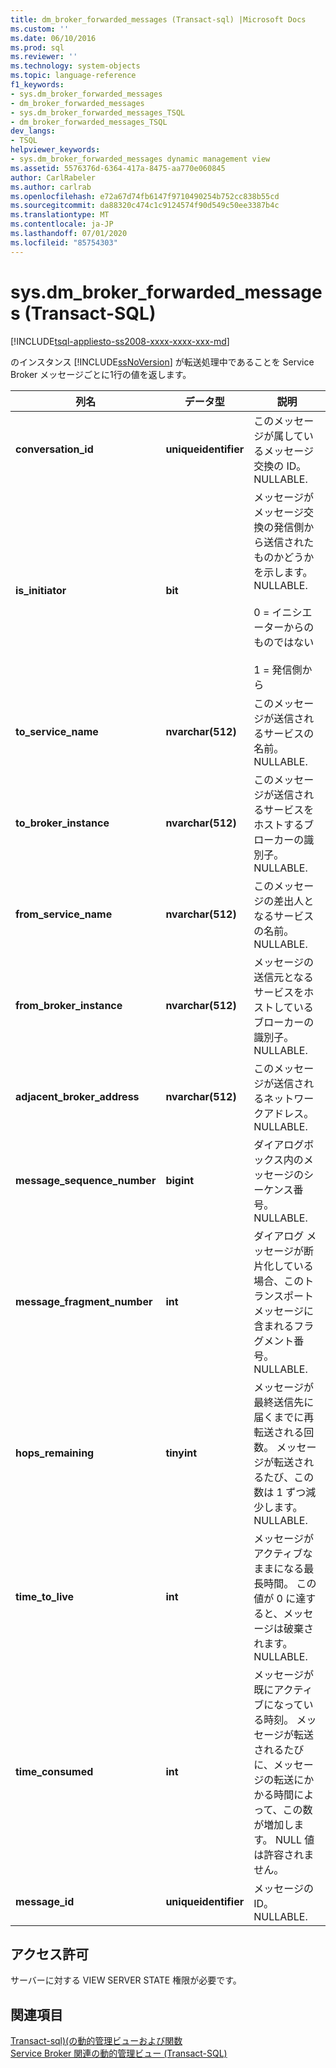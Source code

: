 ```yaml
---
title: dm_broker_forwarded_messages (Transact-sql) |Microsoft Docs
ms.custom: ''
ms.date: 06/10/2016
ms.prod: sql
ms.reviewer: ''
ms.technology: system-objects
ms.topic: language-reference
f1_keywords:
- sys.dm_broker_forwarded_messages
- dm_broker_forwarded_messages
- sys.dm_broker_forwarded_messages_TSQL
- dm_broker_forwarded_messages_TSQL
dev_langs:
- TSQL
helpviewer_keywords:
- sys.dm_broker_forwarded_messages dynamic management view
ms.assetid: 5576376d-6364-417a-8475-aa770e060845
author: CarlRabeler
ms.author: carlrab
ms.openlocfilehash: e72a67d74fb6147f9710490254b752cc838b55cd
ms.sourcegitcommit: da88320c474c1c9124574f90d549c50ee3387b4c
ms.translationtype: MT
ms.contentlocale: ja-JP
ms.lasthandoff: 07/01/2020
ms.locfileid: "85754303"
---
```

# <a name="sysdm_broker_forwarded_messages-transact-sql"></a>sys.dm_broker_forwarded_messages (Transact-SQL)
[!INCLUDE[tsql-appliesto-ss2008-xxxx-xxxx-xxx-md](../../includes/applies-to-version/sqlserver.md)]

  のインスタンス [!INCLUDE[ssNoVersion](../../includes/ssnoversion-md.md)] が転送処理中であることを Service Broker メッセージごとに1行の値を返します。  
  

|列名|データ型|説明|  
|-----------------|---------------|-----------------|  
|**conversation_id**|**uniqueidentifier**|このメッセージが属しているメッセージ交換の ID。 NULLABLE.|  
|**is_initiator**|**bit**|メッセージがメッセージ交換の発信側から送信されたものかどうかを示します。  NULLABLE.<br /><br /> 0 = イニシエーターからのものではない<br /><br /> 1 = 発信側から|  
|**to_service_name**|**nvarchar(512)**|このメッセージが送信されるサービスの名前。 NULLABLE.|  
|**to_broker_instance**|**nvarchar(512)**|このメッセージが送信されるサービスをホストするブローカーの識別子。 NULLABLE.|  
|**from_service_name**|**nvarchar(512)**|このメッセージの差出人となるサービスの名前。 NULLABLE.|  
|**from_broker_instance**|**nvarchar(512)**|メッセージの送信元となるサービスをホストしているブローカーの識別子。 NULLABLE.|  
|**adjacent_broker_address**|**nvarchar(512)**|このメッセージが送信されるネットワークアドレス。 NULLABLE.|  
|**message_sequence_number**|**bigint**|ダイアログボックス内のメッセージのシーケンス番号。 NULLABLE.|  
|**message_fragment_number**|**int**|ダイアログ メッセージが断片化している場合、このトランスポート メッセージに含まれるフラグメント番号。 NULLABLE.|  
|**hops_remaining**|**tinyint**|メッセージが最終送信先に届くまでに再転送される回数。 メッセージが転送されるたび、この数は 1 ずつ減少します。 NULLABLE.|  
|**time_to_live**|**int**|メッセージがアクティブなままになる最長時間。 この値が 0 に達すると、メッセージは破棄されます。 NULLABLE.|  
|**time_consumed**|**int**|メッセージが既にアクティブになっている時刻。 メッセージが転送されるたびに、メッセージの転送にかかる時間によって、この数が増加します。 NULL 値は許容されません。|  
|**message_id**|**uniqueidentifier**|メッセージの ID。 NULLABLE.|  
  
## <a name="permissions"></a>アクセス許可  
 サーバーに対する VIEW SERVER STATE 権限が必要です。  
  
## <a name="see-also"></a>関連項目  
 [Transact-sql&#41;&#40;の動的管理ビューおよび関数](~/relational-databases/system-dynamic-management-views/system-dynamic-management-views.md)   
 [Service Broker 関連の動的管理ビュー &#40;Transact-SQL&#41;](../../relational-databases/system-dynamic-management-views/service-broker-related-dynamic-management-views-transact-sql.md)  
  
  

